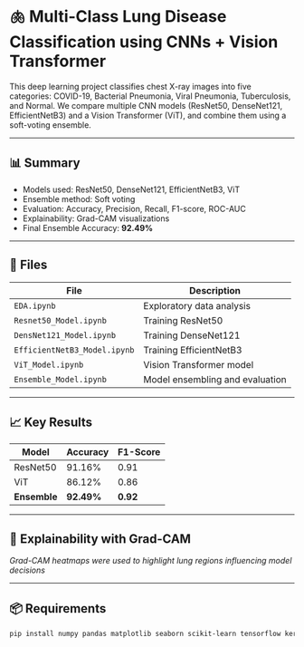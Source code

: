 # 🫁 Multi-Class Lung Disease Classification using CNNs + Vision Transformer

This deep learning project classifies chest X-ray images into five categories: COVID-19, Bacterial Pneumonia, Viral Pneumonia, Tuberculosis, and Normal. We compare multiple CNN models (ResNet50, DenseNet121, EfficientNetB3) and a Vision Transformer (ViT), and combine them using a soft-voting ensemble.

---

## 📊 Summary

- Models used: ResNet50, DenseNet121, EfficientNetB3, ViT
- Ensemble method: Soft voting
- Evaluation: Accuracy, Precision, Recall, F1-score, ROC-AUC
- Explainability: Grad-CAM visualizations
- Final Ensemble Accuracy: **92.49%**

---

## 📂 Files

| File | Description |
|------|-------------|
| `EDA.ipynb` | Exploratory data analysis |
| `Resnet50_Model.ipynb` | Training ResNet50 |
| `DensNet121_Model.ipynb` | Training DenseNet121 |
| `EfficientNetB3_Model.ipynb` | Training EfficientNetB3 |
| `ViT_Model.ipynb` | Vision Transformer model |
| `Ensemble_Model.ipynb` | Model ensembling and evaluation |

---

## 📈 Key Results

| Model | Accuracy | F1-Score |
|-------|----------|----------|
| ResNet50 | 91.16% | 0.91 |
| ViT | 86.12% | 0.86 |
| **Ensemble** | **92.49%** | **0.92** |

---

## 🧠 Explainability with Grad-CAM

*Grad-CAM heatmaps were used to highlight lung regions influencing model decisions*

---

## 📦 Requirements

```bash
pip install numpy pandas matplotlib seaborn scikit-learn tensorflow keras torch torchvision timm opencv-python

